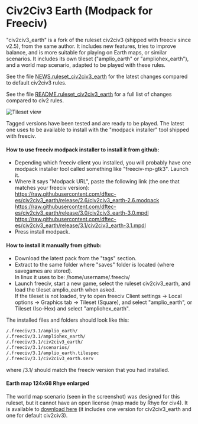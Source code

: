 # Civ2Civ3 Earth (Modpack for Freeciv)
"civ2civ3_earth" is a fork of the ruleset civ2civ3 (shipped with freeciv since v2.5), from the same author. It includes new features, tries to improve balance, and is more suitable for playing on Earth maps, or similar scenarios. It includes its own tileset ("amplio_earth" or "ampliohex_earth"), and a world map scenario, adapted to be played with these rules.

See the file [NEWS.ruleset_civ2civ3_earth](https://github.com/dftec-es/civ2civ3_earth/blob/release/3.1/civ2civ3_earth/NEWS.ruleset_civ2civ3_earth) for the latest changes compared to default civ2civ3 rules.

See the file [README.ruleset_civ2civ3_earth](https://github.com/dftec-es/civ2civ3_earth/blob/release/3.1/civ2civ3_earth/README.ruleset_civ2civ3_earth) for a full list of changes compared to civ2 rules.

![Tileset view](/Screenshots/civ2civ3_earth-tileset.jpg?raw=true "Tileset view")

Tagged versions have been tested and are ready to be played. The latest one uses to be available to install with the "modpack installer" tool shipped with freeciv.

#### How to use freeciv modpack installer to install it from github:
* Depending which freeciv client you installed, you will probably have one modpack installer tool called something like "freeciv-mp-gtk3". Launch it. 
* Where it says "Modpack URL", paste the following link (the one that matches your freeciv version):<br/>
https://raw.githubusercontent.com/dftec-es/civ2civ3_earth/release/2.6/civ2civ3_earth-2.6.modpack<br/>
https://raw.githubusercontent.com/dftec-es/civ2civ3_earth/release/3.0/civ2civ3_earth-3.0.mpdl<br/>
https://raw.githubusercontent.com/dftec-es/civ2civ3_earth/release/3.1/civ2civ3_earth-3.1.mpdl
* Press install modpack.

#### How to install it manually from github:
* Download the latest pack from the "tags" section.
* Extract to the same folder where "saves" folder is located (where savegames are stored).<br/>
In linux it uses to be: /home/username/.freeciv/
* Launch freeciv, start a new game, select the ruleset civ2civ3_earth, and load the tileset amplio_earth when asked.<br/>
If the tileset is not loaded, try to open freeciv Client settings &rarr; Local options &rarr; Graphics tab &rarr; Tileset (Square), and select "amplio_earth", or Tileset (Iso-Hex) and select "ampliohex_earth".

The installed files and folders should look like this:
```sh
/.freeciv/3.1/amplio_earth/
/.freeciv/3.1/ampliohex_earth/
/.freeciv/3.1/civ2civ3_earth/
/.freeciv/3.1/scenarios/
/.freeciv/3.1/amplio_earth.tilespec
/.freeciv/3.1/civ2civ3_earth.serv
```
where /3.1/ should match the freeciv version that you had installed.

#### Earth map 124x68 Rhye enlarged
The world map scenario (seen in the screenshot) was designed for this ruleset, but it cannot have an open license (map made by Rhye for civ4). It is available to [download here](https://drive.google.com/file/d/1Di-O4LCYN0X2cOp9K_FGcqwsoDr8vKt2/view?usp=sharing) (it includes one version for civ2civ3_earth and one for default civ2civ3).
